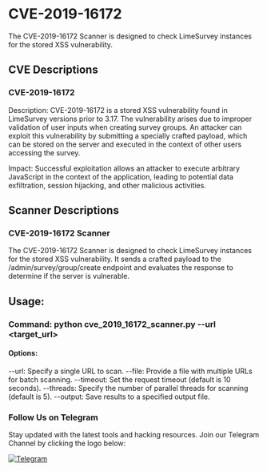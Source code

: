 # CVE-2019-16172
The CVE-2019-16172 Scanner is designed to check LimeSurvey instances for the stored XSS vulnerability.


## CVE Descriptions
### CVE-2019-16172
Description: CVE-2019-16172 is a stored XSS vulnerability found in LimeSurvey versions prior to 3.17. The vulnerability arises due to improper validation of user inputs when creating survey groups. An attacker can exploit this vulnerability by submitting a specially crafted payload, which can be stored on the server and executed in the context of other users accessing the survey.

Impact: Successful exploitation allows an attacker to execute arbitrary JavaScript in the context of the application, leading to potential data exfiltration, session hijacking, and other malicious activities.

## Scanner Descriptions
### CVE-2019-16172 Scanner
The CVE-2019-16172 Scanner is designed to check LimeSurvey instances for the stored XSS vulnerability. It sends a crafted payload to the /admin/survey/group/create endpoint and evaluates the response to determine if the server is vulnerable.

## Usage:

### Command: python cve_2019_16172_scanner.py --url <target_url>
#### Options:
--url: Specify a single URL to scan.
--file: Provide a file with multiple URLs for batch scanning.
--timeout: Set the request timeout (default is 10 seconds).
--threads: Specify the number of parallel threads for scanning (default is 5).
--output: Save results to a specified output file.



### Follow Us on Telegram
Stay updated with the latest tools and hacking resources. Join our Telegram Channel by clicking the logo below:

[![Telegram](https://upload.wikimedia.org/wikipedia/commons/thumb/8/82/Telegram_logo.svg/240px-Telegram_logo.svg.png)](https://t.me/Trixsec)

